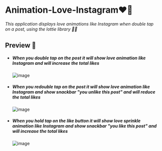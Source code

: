 # Animation-Love-Instagram❤️🐥

<h6>
This application displays love animations like Instagram when double tap on a post, using the lottie library 🐸🐛</h6>

<h2>Preview 🐥</h2>

<ul>
<li>
<h5>When you double tap on the post it will show love animation like Instagram and will increase the total likes</h5>
</li> 

![image](https://user-images.githubusercontent.com/79959818/185773218-52e6ccbc-b3f6-47a9-92fb-30f6bf431256.png)

<li>
<h5>When you redouble tap on the post it will show love animation like Instagram and show snackbar "you unlike this post"
and will reduce the total likes</h5>
</li> 

![image](https://user-images.githubusercontent.com/79959818/185773288-77efb142-8dfc-4fd5-92d5-682d5c85def8.png)

<li>
<h5>When you hold tap on the like button it will show love sprinkle animation like Instagram and show snackbar "you like this post"
and will increase the total likes</h5>
</li> 

![image](https://user-images.githubusercontent.com/79959818/185773362-6bba9fe4-87f4-4ae7-b19b-40ea0e437330.png)


